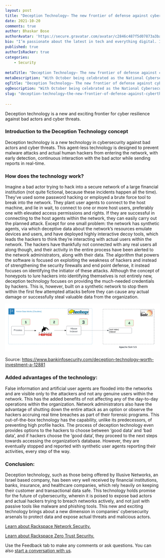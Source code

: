 ```yaml
---
layout: post
title: "Deception Technology– The new frontier of defense against cyberthreats"
date: 2021-10-20
comments: true
author: Bhaskar Bose
authorAvatar: 'https://secure.gravatar.com/avatar/c2846c487f5d07873a3ba9977ddb5f5b'
bio: "I’m passionate about the latest in tech and everything digital. I love music, reading, cooking, living in interesting times (aren’t we all?), and learning new skills."
published: true
authorIsRacker: true
categories:
    - Security

metaTitle: "Deception Technology– The new frontier of defense against cyberthreats"
metaDescription: "With October being celebrated as the National Cybersecurity month, there is a lot being discussed and written about security. I read a great deal on security and learnt about the Deception Technology-the new frontier of defense against cyberthreats."
ogTitle: "Deception Technology– The new frontier of defense against cyberthreats"
ogDescription: "With October being celebrated as the National Cybersecurity month, there is a lot being discussed and written about security. I read a great deal on security and learnt about the Deception Technology-the new frontier of defense against cyberthreats.  "
slug: "deception-technology–the-new-frontier-of-defense-against-cyberthreats"

---
```


Deception technology is a new and exciting frontier for cyber resilience against bad actors and cyber threats.

<!--more-->

### Introduction to the Deception Technology concept
Deception technology is a new technology in cybersecurity against bad actors and cyber threats. This agent-less technology is designed to prevent malware attacks and actual human hackers from entering the network, with early detection, continuous interaction with the bad actor while sending reports in real-time.

### How does the technology work?
Imagine a bad actor trying to hack into a secure network of a large financial institution (not quite fictional, because these incidents happen all the time). They’ve used some password hacking or employed a brute force tool to break into the network. They plant user agents to connect to the host machine, and lie in wait, to connect to one or more host users, preferably one with elevated access permissions and rights. If they are successful in connecting to the host agents within the network, they can easily carry out the planned attack. 
Except for one small problem: the network has synthetic agents, via which deceptive data about the network’s resources emulate devices and users, and have deployed highly interactive decoy tools, which leads the hackers to think they’re interacting with actual users within the network. The hackers have thankfully not connected with any real users all along though, and their activity in the entire process have been alerted to the network administrators, along with their data. 
The algorithm that powers the software is focused on exploiting the weakness of hackers and instead of strengthening the security firewalls and end point defense, it instead focuses on identifying the initiator of these attacks. Although the concept of honeypots to lure hackers into identifying themselves is not entirely new, deception technology focuses on providing the much-needed credentials by hackers. This is, however, built on a synthetic network to stop them within the first few attempted attacks before they can cause any actual damage or successfully steal valuable data from the organization.

<img src=Picture1.png title="" alt="">

Source: https://www.bankinfosecurity.com/deception-technology-worth-investment-a-12881



### Added advantages of the technology:
False information and artificial user agents are flooded into the networks and are visible only to the attackers and not any genuine users within the network. This has the added benefits of not affecting any of the day-to-day operations within the organization. 
Network administrators also have the advantage of shutting down the entire attack as an option or observe the hackers accruing real time breaches as part of their forensic programs. 
This out-of-the-box technology has the capability, unlike its predecessors, of preventing high profile hacks. The process of deception technology even provides options to the hackers to choose between ‘good data’ and ‘bad data’, and if hackers choose the ‘good data’, they proceed to the next steps towards accessing the organization’s database. However, they are eventually stopped and reported with synthetic user agents reporting their activities, every step of the way.
### Conclusion:
Deception technology, such as those being offered by Illusive Networks, an Israel based company, has been very well received by financial institutions, banks, insurance, and healthcare companies, which rely heavily on keeping their customer and transactional data safe. This technology holds promise for the future of cybersecurity, wherein it is poised to expose bad actors and actual hackers trying to breach networks actively, and not just with passive tools like malware and phishing tools. This new and exciting technology brings about a new dimension in companies’ cybersecurity arsenals to protect data and expose actual threats and malicious actors.



<a class="cta purple" id="cta" href="https://www.rackspace.com/security/network-security">Learn about Rackspace Network Security.</a>

<a class="cta purple" id="cta" href="https://www.rackspace.com/security/zero-trust"> Learn about Rackspace Zero Trust Security.</a>


Use the Feedback tab to make any comments or ask questions. You can also
[start a conversation with us](https://www.rackspace.com/contact).
